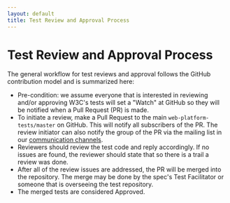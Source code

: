 ```yaml
---
layout: default
title: Test Review and Approval Process
---
```


# Test Review and Approval Process

The general workflow for test reviews and approval follows the GitHub
contribution model and is summarized here: 

* Pre-condition: we assume everyone that is interested in reviewing and/or
approving W3C's tests will set a "Watch" at GitHub so they will be notified
when a Pull Request (PR) is made. 
* To initiate a review, make a Pull Request to the main `web-platform-
tests/master` on GitHub. This will notify all subscribers of the PR. The
review initiator can also notify the group of the PR via the mailing list in
our [communication channels][1]. 
* Reviewers should review the test code and reply accordingly. If no issues
are found, the reviewer should state that so there is a trail a review was
done. 
* After all of the review issues are addressed, the PR will be merged into
the repository. The merge may be done by the spec's Test Facilitator or
someone that is overseeing the test repository.
* The merged tests are considered Approved. 

[1]: /communication-channels.html


